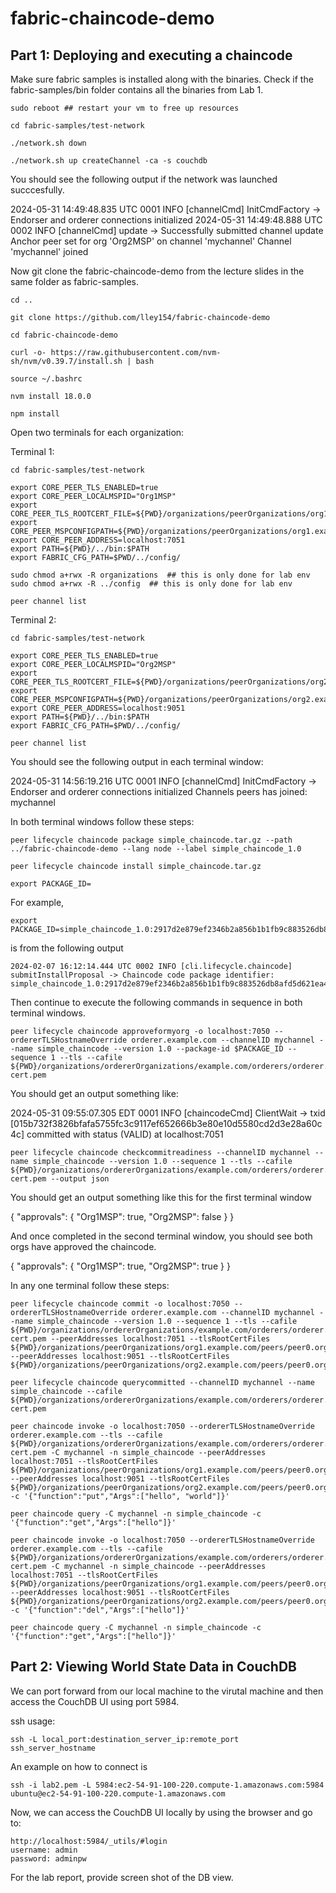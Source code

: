 # fabric-chaincode-demo

## Part 1: Deploying and executing a chaincode

Make sure fabric samples is installed along with the binaries. Check if the fabric-samples/bin folder contains all the binaries from Lab 1.
```
sudo reboot ## restart your vm to free up resources
```
```
cd fabric-samples/test-network
```
```
./network.sh down
```
```
./network.sh up createChannel -ca -s couchdb 
```
You should see the following output if the network was launched succcesfully.

2024-05-31 14:49:48.835 UTC 0001 INFO [channelCmd] InitCmdFactory -> Endorser and orderer connections initialized
2024-05-31 14:49:48.888 UTC 0002 INFO [channelCmd] update -> Successfully submitted channel update
Anchor peer set for org 'Org2MSP' on channel 'mychannel'
Channel 'mychannel' joined


Now git clone the fabric-chaincode-demo from the lecture slides in the same folder as fabric-samples.
```
cd ..
```
```
git clone https://github.com/lley154/fabric-chaincode-demo 
```
```
cd fabric-chaincode-demo  
```
```
curl -o- https://raw.githubusercontent.com/nvm-sh/nvm/v0.39.7/install.sh | bash
```
```
source ~/.bashrc
```
```
nvm install 18.0.0
```
```
npm install
```
Open two terminals for each organization:

Terminal 1:
```
cd fabric-samples/test-network
```
```
export CORE_PEER_TLS_ENABLED=true
export CORE_PEER_LOCALMSPID="Org1MSP"
export CORE_PEER_TLS_ROOTCERT_FILE=${PWD}/organizations/peerOrganizations/org1.example.com/peers/peer0.org1.example.com/tls/ca.crt
export CORE_PEER_MSPCONFIGPATH=${PWD}/organizations/peerOrganizations/org1.example.com/users/Admin@org1.example.com/msp
export CORE_PEER_ADDRESS=localhost:7051
export PATH=${PWD}/../bin:$PATH
export FABRIC_CFG_PATH=$PWD/../config/
```
```
sudo chmod a+rwx -R organizations  ## this is only done for lab env
sudo chmod a+rwx -R ../config  ## this is only done for lab env
```
```
peer channel list
```
Terminal 2:
```
cd fabric-samples/test-network
```
```
export CORE_PEER_TLS_ENABLED=true
export CORE_PEER_LOCALMSPID="Org2MSP"
export CORE_PEER_TLS_ROOTCERT_FILE=${PWD}/organizations/peerOrganizations/org2.example.com/peers/peer0.org2.example.com/tls/ca.crt
export CORE_PEER_MSPCONFIGPATH=${PWD}/organizations/peerOrganizations/org2.example.com/users/Admin@org2.example.com/msp
export CORE_PEER_ADDRESS=localhost:9051
export PATH=${PWD}/../bin:$PATH
export FABRIC_CFG_PATH=$PWD/../config/
```
```
peer channel list
```
You should see the following output in each terminal window:

2024-05-31 14:56:19.216 UTC 0001 INFO [channelCmd] InitCmdFactory -> Endorser and orderer connections initialized
Channels peers has joined: 
mychannel



In both terminal windows follow these steps:

```
peer lifecycle chaincode package simple_chaincode.tar.gz --path ../fabric-chaincode-demo --lang node --label simple_chaincode_1.0 
```
```
peer lifecycle chaincode install simple_chaincode.tar.gz 
```
```
export PACKAGE_ID=
```
For example, 
```
export PACKAGE_ID=simple_chaincode_1.0:2917d2e879ef2346b2a856b1b1fb9c883526db8afd5d621ea4f47774953c7adb
```
is from the following output
```
2024-02-07 16:12:14.444 UTC 0002 INFO [cli.lifecycle.chaincode] submitInstallProposal -> Chaincode code package identifier: simple_chaincode_1.0:2917d2e879ef2346b2a856b1b1fb9c883526db8afd5d621ea4f47774953c7adb
```

Then continue to execute the following commands in sequence in both terminal windows.
```
peer lifecycle chaincode approveformyorg -o localhost:7050 --ordererTLSHostnameOverride orderer.example.com --channelID mychannel --name simple_chaincode --version 1.0 --package-id $PACKAGE_ID --sequence 1 --tls --cafile ${PWD}/organizations/ordererOrganizations/example.com/orderers/orderer.example.com/msp/tlscacerts/tlsca.example.com-cert.pem
```
You should get an output something like:

2024-05-31 09:55:07.305 EDT 0001 INFO [chaincodeCmd] ClientWait -> txid [015b732f3826bfafa5755fc3c9117ef652666b3e80e10d5580cd2d3e28a60c4c] committed with status (VALID) at localhost:7051

```
peer lifecycle chaincode checkcommitreadiness --channelID mychannel --name simple_chaincode --version 1.0 --sequence 1 --tls --cafile ${PWD}/organizations/ordererOrganizations/example.com/orderers/orderer.example.com/msp/tlscacerts/tlsca.example.com-cert.pem --output json
```
You should get an output something like this for the first terminal window

{
	"approvals": {
		"Org1MSP": true,
		"Org2MSP": false
	}
}


And once completed in the second terminal window, you should see both orgs have approved the chaincode.

{
	"approvals": {
		"Org1MSP": true,
		"Org2MSP": true
	}
}



In any one terminal follow these steps:
```
peer lifecycle chaincode commit -o localhost:7050 --ordererTLSHostnameOverride orderer.example.com --channelID mychannel --name simple_chaincode --version 1.0 --sequence 1 --tls --cafile ${PWD}/organizations/ordererOrganizations/example.com/orderers/orderer.example.com/msp/tlscacerts/tlsca.example.com-cert.pem --peerAddresses localhost:7051 --tlsRootCertFiles ${PWD}/organizations/peerOrganizations/org1.example.com/peers/peer0.org1.example.com/tls/ca.crt --peerAddresses localhost:9051 --tlsRootCertFiles ${PWD}/organizations/peerOrganizations/org2.example.com/peers/peer0.org2.example.com/tls/ca.crt
```
```
peer lifecycle chaincode querycommitted --channelID mychannel --name simple_chaincode --cafile ${PWD}/organizations/ordererOrganizations/example.com/orderers/orderer.example.com/msp/tlscacerts/tlsca.example.com-cert.pem
```
```
peer chaincode invoke -o localhost:7050 --ordererTLSHostnameOverride orderer.example.com --tls --cafile ${PWD}/organizations/ordererOrganizations/example.com/orderers/orderer.example.com/msp/tlscacerts/tlsca.example.com-cert.pem -C mychannel -n simple_chaincode --peerAddresses localhost:7051 --tlsRootCertFiles ${PWD}/organizations/peerOrganizations/org1.example.com/peers/peer0.org1.example.com/tls/ca.crt --peerAddresses localhost:9051 --tlsRootCertFiles ${PWD}/organizations/peerOrganizations/org2.example.com/peers/peer0.org2.example.com/tls/ca.crt -c '{"function":"put","Args":["hello", "world"]}'
```
```
peer chaincode query -C mychannel -n simple_chaincode -c '{"function":"get","Args":["hello"]}'
```
```
peer chaincode invoke -o localhost:7050 --ordererTLSHostnameOverride orderer.example.com --tls --cafile ${PWD}/organizations/ordererOrganizations/example.com/orderers/orderer.example.com/msp/tlscacerts/tlsca.example.com-cert.pem -C mychannel -n simple_chaincode --peerAddresses localhost:7051 --tlsRootCertFiles ${PWD}/organizations/peerOrganizations/org1.example.com/peers/peer0.org1.example.com/tls/ca.crt --peerAddresses localhost:9051 --tlsRootCertFiles ${PWD}/organizations/peerOrganizations/org2.example.com/peers/peer0.org2.example.com/tls/ca.crt -c '{"function":"del","Args":["hello"]}'
```
```
peer chaincode query -C mychannel -n simple_chaincode -c '{"function":"get","Args":["hello"]}'
```

## Part 2: Viewing World State Data in CouchDB

We can port forward from our local machine to the virutal machine and then access the CouchDB UI using port 5984.

ssh usage:
```
ssh -L local_port:destination_server_ip:remote_port ssh_server_hostname
```
An example on how to connect is
```
ssh -i lab2.pem -L 5984:ec2-54-91-100-220.compute-1.amazonaws.com:5984 ubuntu@ec2-54-91-100-220.compute-1.amazonaws.com
```
Now, we can access the CouchDB UI locally by using the browser and go to:
```
http://localhost:5984/_utils/#login
username: admin
password: adminpw
```
For the lab report, provide screen shot of the DB view.


